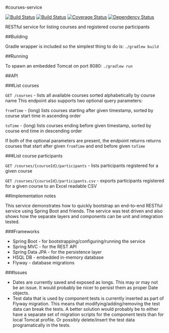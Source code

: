 #courses-service

[![Build Status](https://travis-ci.org/rieske/courses-service.png?branch=master)](https://travis-ci.org/rieske/courses-service) [![Build Status](https://drone.io/github.com/rieske/courses-service/status.png)](https://drone.io/github.com/rieske/courses-service/latest) [![Coverage Status](https://coveralls.io/repos/rieske/courses-service/badge.svg?branch=master)](https://coveralls.io/r/rieske/courses-service?branch=master) [![Dependency Status](https://www.versioneye.com/user/projects/5506935b66e561507b00013e/badge.svg?style=flat)](https://www.versioneye.com/user/projects/5506935b66e561507b00013e)

RESTful service for listing courses and registered course participants

##Building

Gradle wrapper is included so the simplest thing to do is:
`./gradlew build`

##Running

To spawn an embedded Tomcat on port 8080:
`./gradlew run`

##API

###List courses

`GET /courses` - lists all available courses sorted alphabetically by course name
This endpoint also supports two optional query parameters:

`fromTime` - (long) lists courses starting after given timestamp, sorted by course start time in ascending order

`toTime` - (long) lists courses ending before given timestamp, sorted by course end time in descending order

If both of the optional parameters are present, the endpoint returns returns courses that start after given `fromTime` and end before given `toTime`

###List course participants

`GET /courses/{courseId}/participants` - lists participants registered for a given course

`GET /courses/{courseId}/participants.csv` - exports participants registered for a given course to an Excel readable CSV

##Implementation notes

This service demonstrates how to quickly bootstrap an end-to-end RESTful service using Spring Boot and friends. The service was test driven and also shows how the separate layers and components can be unit and integration tested.

###Frameworks
- Spring Boot - for bootstrapping/configuring/running the service
- Spring MVC - for the REST API
- Spring Data JPA - for the persistence layer
- HSQL DB - embedded in-memory database
- Flyway - database migrations

###Issues

- Dates are currently saved and exposed as longs. This may or may not be an issue. It would probably be nicer to persist them as proper Date objects.
- Test data that is used by component tests is currently inserted as part of Flyway migration. This means that modifying/adding/removing the test data can break the tests. A better solution would probably be to either have a separate set of migration scripts for the component tests than for local Tomcat profile. Or possibly delete/insert the test data programatically in the tests.
